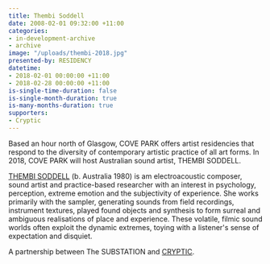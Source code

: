 ```yaml
---
title: Thembi Soddell
date: 2008-02-01 09:32:00 +11:00
categories:
- in-development-archive
- archive
image: "/uploads/thembi-2018.jpg"
presented-by: RESIDENCY
datetime:
- 2018-02-01 00:00:00 +11:00
- 2018-02-28 00:00:00 +11:00
is-single-time-duration: false
is-single-month-duration: true
is-many-months-duration: true
supporters:
- Cryptic
---
```


Based an hour north of Glasgow, COVE PARK offers artist residencies that respond to the diversity of contemporary artistic practice of all art forms. In 2018, COVE PARK will host Australian sound artist, THEMBI SODDELL.

[THEMBI SODDELL](http://thembisoddell.com/) (b. Australia 1980) is am electroacoustic composer, sound artist and practice-based researcher with an interest in psychology, perception, extreme emotion and the subjectivity of experience. She works primarily with the sampler, generating sounds from field recordings, instrument textures, played found objects and synthesis to form surreal and ambiguous realisations of place and experience. These volatile, filmic sound worlds often exploit the dynamic extremes, toying with a listener's sense of expectation and disquiet.

A partnership between The SUBSTATION and [CRYPTIC](http://www.cryptic.org.uk/).
